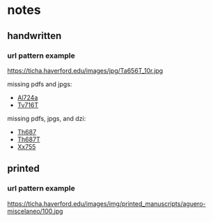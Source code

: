 # notes

## handwritten 

### url pattern example
https://ticha.haverford.edu/images/jpg/Ta656T_10r.jpg

missing pdfs and jpgs:
- [Al724a](https://ticha.haverford.edu/en/texts/Al724a/)
- [Tv716T](https://ticha.haverford.edu/en/texts/Tv716T/)

missing pdfs, jpgs, and dzi:
- [Th687](https://ticha.haverford.edu/en/texts/Th687/)
- [Th687T](https://ticha.haverford.edu/en/texts/Th687T/)
- [Xx755](https://ticha.haverford.edu/en/texts/Xx755/)

## printed 

### url pattern example
https://ticha.haverford.edu/images/img/printed_manuscripts/aguero-miscelaneo/100.jpg
